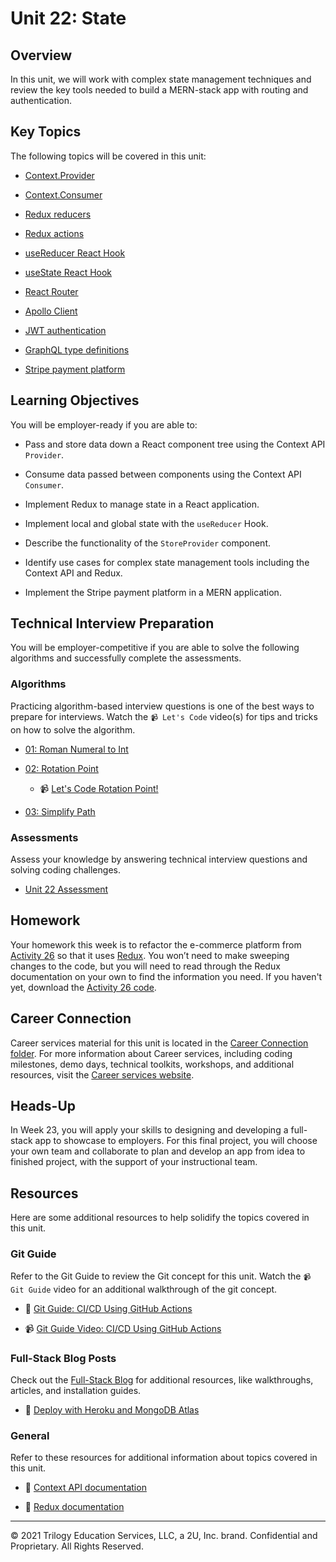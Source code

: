 # Unit 22: State

## Overview

In this unit, we will work with complex state management techniques and review the key tools needed to build a MERN-stack app with routing and authentication. 

## Key Topics

The following topics will be covered in this unit:

* [Context.Provider](https://reactjs.org/docs/context.html#contextprovider)

* [Context.Consumer](https://reactjs.org/docs/context.html#contextconsumer)

* [Redux reducers](https://redux.js.org/faq/reducers/)

* [Redux actions](https://redux.js.org/faq/actions/)

* [useReducer React Hook](https://reactjs.org/docs/hooks-reference.html#usereducer)

* [useState React Hook](https://reactjs.org/docs/hooks-state.html)

* [React Router](https://reactrouter.com/web/guides/quick-start)

* [Apollo Client](https://www.apollographql.com/docs/react/)

* [JWT authentication](https://jwt.io/introduction)

* [GraphQL type definitions](https://www.apollographql.com/docs/tutorial/schema/#object-types)

* [Stripe payment platform](https://stripe.com/docs)

## Learning Objectives

You will be employer-ready if you are able to:

* Pass and store data down a React component tree using the Context API `Provider`.

* Consume data passed between components using the Context API `Consumer`.

* Implement Redux to manage state in a React application.

* Implement local and global state with the `useReducer` Hook.

* Describe the functionality of the `StoreProvider` component.

* Identify use cases for complex state management tools including the Context API and Redux. 

* Implement the Stripe payment platform in a MERN application.

## Technical Interview Preparation

You will be employer-competitive if you are able to solve the following algorithms and successfully complete the assessments.

### Algorithms

Practicing algorithm-based interview questions is one of the best ways to prepare for interviews. Watch the `📹 Let's Code` video(s) for tips and tricks on how to solve the algorithm.

* [01: Roman Numeral to Int](./03-Algorithms/01-roman-to-int)

* [02: Rotation Point](./03-Algorithms/02-rotation-point)

  * 📹 [Let's Code Rotation Point!](https://2u-20.wistia.com/medias/92nkaslwg8)

* [03: Simplify Path](./03-Algorithms/03-simplify-path)

### Assessments

Assess your knowledge by answering technical interview questions and solving coding challenges.

* [Unit 22 Assessment](https://forms.gle/o4dUzpW3AS8xVi868)

## Homework

Your homework this week is to refactor the e-commerce platform from [Activity 26](./01-Activities/26-Stu_Actions-Reducers/Unsolved) so that it uses [Redux](https://redux.js.org/). You won’t need to make sweeping changes to the code, but you will need to read through the Redux documentation on your own to find the information you need. If you haven't yet, download the [Activity 26 code](http://static.fullstack-bootcamp.com/fullstack-ground/unit-22/26-Stu_Actions-Reducers.zip).

## Career Connection

Career services material for this unit is located in the [Career Connection folder](./04-Career-Connection/README.md). For more information about Career services, including coding milestones, demo days, technical toolkits, workshops, and additional resources, visit the [Career services website](https://careernetwork.2u.com/).

## Heads-Up

In Week 23, you will apply your skills to designing and developing a full-stack app to showcase to employers. For this final project, you will choose your own team and collaborate to plan and develop an app from idea to finished project, with the support of your instructional team. 

## Resources

Here are some additional resources to help solidify the topics covered in this unit.

### Git Guide

Refer to the Git Guide to review the Git concept for this unit. Watch the `📹 Git Guide` video for an additional walkthrough of the git concept.

  * 📖 [Git Guide: CI/CD Using GitHub Actions](./01-Activities/27-Evr_Continuous-Deployment/README.md) 

  * 📹 [Git Guide Video: CI/CD Using GitHub Actions](https://2u-20.wistia.com/medias/8irsxsqvh3)

### Full-Stack Blog Posts

Check out the [Full-Stack Blog](https://coding-boot-camp.github.io/full-stack/) for additional resources, like walkthroughs, articles, and installation guides.

  * 📖 [Deploy with Heroku and MongoDB Atlas](https://coding-boot-camp.github.io/full-stack/mongodb/deploy-with-heroku-and-mongodb-atlas)

### General

Refer to these resources for additional information about topics covered in this unit.

  * 📖 [Context API documentation](https://reactjs.org/docs/context.html)

  * 📖 [Redux documentation](https://redux.js.org/)

---
© 2021 Trilogy Education Services, LLC, a 2U, Inc. brand. Confidential and Proprietary. All Rights Reserved.
